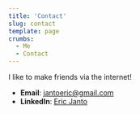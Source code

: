 ```yaml
---
title: 'Contact'
slug: contact
template: page
crumbs:
  - Me
  - Contact
---
```


I like to make friends via the internet!

- **Email**: [jantoeric@gmail.com](mailto:jantoeric@gmail.com)
- **LinkedIn**: [Eric Janto](https://linkedin.com/in/eric-janto/)
